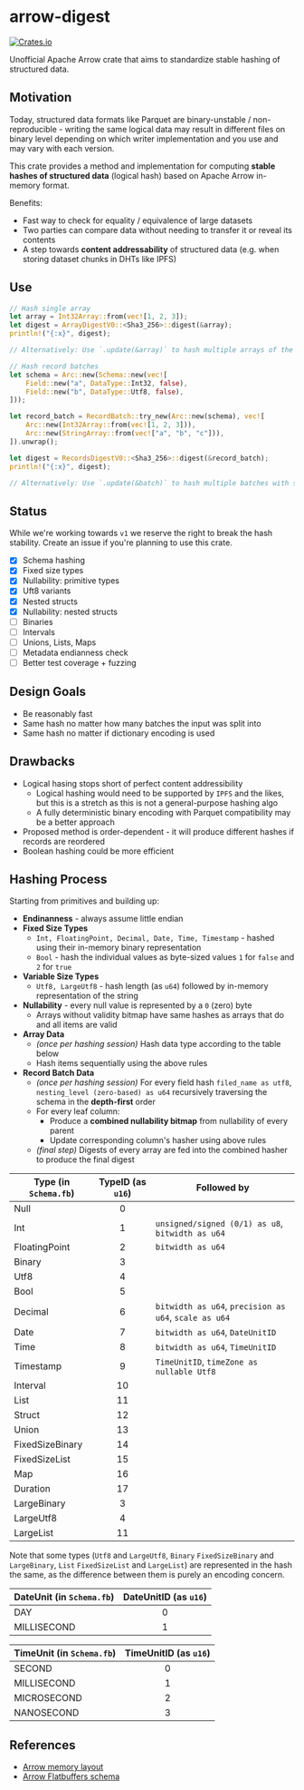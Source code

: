 # arrow-digest

[![Crates.io](https://img.shields.io/crates/v/arrow-digest.svg)](https://crates.io/crates/arrow-digest)

Unofficial Apache Arrow crate that aims to standardize stable hashing of structured data.


## Motivation
Today, structured data formats like Parquet are binary-unstable / non-reproducible - writing the same logical data may result in different files on binary level depending on which writer implementation and you use and may vary with each version.

This crate provides a method and implementation for computing **stable hashes of structured data** (logical hash) based on Apache Arrow in-memory format.

Benefits:
- Fast way to check for equality / equivalence of large datasets
- Two parties can compare data without needing to transfer it or reveal its contents
- A step towards **content addressability** of structured data (e.g. when storing dataset chunks in DHTs like IPFS)

## Use

```rust
// Hash single array
let array = Int32Array::from(vec![1, 2, 3]);
let digest = ArrayDigestV0::<Sha3_256>::digest(&array);
println!("{:x}", digest);

// Alternatively: Use `.update(&array)` to hash multiple arrays of the same type

// Hash record batches
let schema = Arc::new(Schema::new(vec![
    Field::new("a", DataType::Int32, false),
    Field::new("b", DataType::Utf8, false),
]));

let record_batch = RecordBatch::try_new(Arc::new(schema), vec![
    Arc::new(Int32Array::from(vec![1, 2, 3])), 
    Arc::new(StringArray::from(vec!["a", "b", "c"])),
]).unwrap();

let digest = RecordsDigestV0::<Sha3_256>::digest(&record_batch);
println!("{:x}", digest);

// Alternatively: Use `.update(&batch)` to hash multiple batches with same schema
```

## Status
While we're working towards `v1` we reserve the right to break the hash stability. Create an issue if you're planning to use this crate.

- [x] Schema hashing
- [x] Fixed size types
- [x] Nullability: primitive types  
- [x] Uft8 variants
- [x] Nested structs
- [x] Nullability: nested structs  
- [ ] Binaries
- [ ] Intervals
- [ ] Unions, Lists, Maps
- [ ] Metadata endianness check
- [ ] Better test coverage + fuzzing

## Design Goals
- Be reasonably fast
- Same hash no matter how many batches the input was split into
- Same hash no matter if dictionary encoding is used

## Drawbacks
- Logical hasing stops short of perfect content addressibility
  - Logical hashing would need to be supported by `IPFS` and the likes, but this is a stretch as this is not a general-purpose hashing algo
  - A fully deterministic binary encoding with Parquet compatibility may be a better approach
- Proposed method is order-dependent - it will produce different hashes if records are reordered
- Boolean hashing could be more efficient

## Hashing Process
Starting from primitives and building up:

- **Endinanness** - always assume little endian
- **Fixed Size Types**
  - `Int, FloatingPoint, Decimal, Date, Time, Timestamp` - hashed using their in-memory binary representation
  - `Bool` - hash the individual values as byte-sized values `1` for `false` and `2` for `true`
- **Variable Size Types**
  - `Utf8, LargeUtf8` - hash length (as `u64`) followed by in-memory representation of the string
- **Nullability** - every null value is represented by a `0` (zero) byte
  - Arrays without validity bitmap have same hashes as arrays that do and all items are valid
- **Array Data**
  - *(once per hashing session)* Hash data type according to the table below
  - Hash items sequentially using the above rules
- **Record Batch Data**
  - *(once per hashing session)* For every field hash `filed_name as utf8`, `nesting_level (zero-based) as u64` recursively traversing the schema in the **depth-first** order
  - For every leaf column:
    - Produce a **combined nullability bitmap** from nullability of every parent
    - Update corresponding column's hasher using above rules
  - *(final step)* Digests of every array are fed into the combined hasher to produce the final digest

| Type (in `Schema.fb`) | TypeID (as `u16`) | Followed by                                           |
| --------------------- | :---------------: | ----------------------------------------------------- |
| Null                  |         0         |                                                       |
| Int                   |         1         | `unsigned/signed (0/1) as u8`, `bitwidth as u64`      |
| FloatingPoint         |         2         | `bitwidth as u64`                                     |
| Binary                |         3         |                                                       |
| Utf8                  |         4         |                                                       |
| Bool                  |         5         |                                                       |
| Decimal               |         6         | `bitwidth as u64`, `precision as u64`, `scale as u64` |
| Date                  |         7         | `bitwidth as u64`, `DateUnitID`                       |
| Time                  |         8         | `bitwidth as u64`, `TimeUnitID`                       |
| Timestamp             |         9         | `TimeUnitID`, `timeZone as nullable Utf8`             |
| Interval              |        10         |                                                       |
| List                  |        11         |                                                       |
| Struct                |        12         |                                                       |
| Union                 |        13         |                                                       |
| FixedSizeBinary       |        14         |                                                       |
| FixedSizeList         |        15         |                                                       |
| Map                   |        16         |                                                       |
| Duration              |        17         |                                                       |
| LargeBinary           |         3         |                                                       |
| LargeUtf8             |         4         |                                                       |
| LargeList             |        11         |                                                       |

Note that some types (`Utf8` and `LargeUtf8`, `Binary` `FixedSizeBinary` and `LargeBinary`, `List` `FixedSizeList` and `LargeList`) are represented in the hash the same, as the difference between them is purely an encoding concern.

| DateUnit (in `Schema.fb`) | DateUnitID (as `u16`) |
| ------------------------- | :-------------------: |
| DAY                       |           0           |
| MILLISECOND               |           1           |

| TimeUnit (in `Schema.fb`) | TimeUnitID (as `u16`) |
| ------------------------- | :-------------------: |
| SECOND                    |           0           |
| MILLISECOND               |           1           |
| MICROSECOND               |           2           |
| NANOSECOND                |           3           |

## References
- [Arrow memory layout](https://arrow.apache.org/docs/format/Columnar.html#physical-memory-layout)
- [Arrow Flatbuffers schema](https://github.com/apache/arrow/blob/master/format/Schema.fbs)
